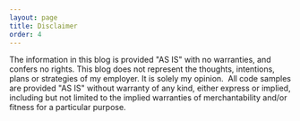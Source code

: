 ```yaml
---
layout: page
title: Disclaimer
order: 4
---
```


The information in this blog is provided "AS IS" with no warranties, and confers no rights. This blog does not represent the thoughts, intentions, plans or strategies of my employer. It is solely my opinion.  All code samples are provided "AS IS" without warranty of any kind, either express or implied, including but not limited to the implied warranties of merchantability and/or fitness for a particular purpose.
